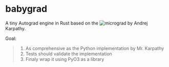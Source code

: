 # babygrad

A tiny Autograd engine in Rust based on the ![micrograd](https://www.youtube.com/watch?v=VMj-3S1tku0) by Andrej Karpathy.

Goal:
 > 1. As comprehensive as the Python implementation by Mr. Karpathy
 > 2. Tests should validate the implementation
 > 3. Finaly wrap it using PyO3 as a library